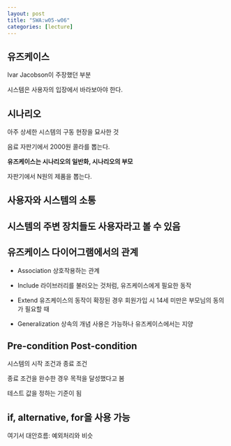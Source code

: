```yaml
---
layout: post
title: "SWA:w05-w06"
categories: [lecture]
---
```


## 유즈케이스

Ivar Jacobson이 주장했던 부분

시스템은 사용자의 입장에서 바라보아야 한다.

## 시나리오

아주 상세한 시스템의 구동 현장을 묘사한 것

음료 자판기에서 2000원 콜라를 뽑는다.

**유즈케이스는 시나리오의 일반화, 시나리오의 부모**

자판기에서 N원의 제품을 뽑는다.

## 사용자와 시스템의 소통

## 시스템의 주변 장치들도 사용자라고 볼 수 있음

## 유즈케이스 다이어그램에서의 관계

- Association
상호작용하는 관계

- Include
라이브러리를 불러오는 것처럼, 유즈케이스에게 필요한 동작

- Extend
유즈케이스의 동작이 확장된 경우
회원가입 시 14세 미만은 부모님의 동의가 필요할 때

- Generalization
상속의 개념
사용은 가능하나 유즈케이스에서는 지양

## Pre-condition Post-condition

시스템의 시작 조건과 종료 조건

종료 조건을 완수한 경우 목적을 달성했다고 봄

테스트 값을 정하는 기준이 됨

## if, alternative, for을 사용 가능

여기서 대안흐름: 예외처리와 비슷
